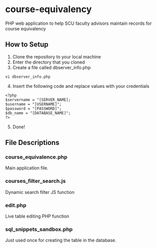 # course-equivalency
PHP web application to help SCU faculty advisors maintain records for course equivalency 

## How to Setup
1. Clone the repository to your local machine
2. Enter the directory that you cloned
3. Create a file called dbserver_info.php 
```
vi dbserver_info.php
```
4. Insert the following code and replace values with your credentials
```
<?php
$servername = "[SERVER_NAME];
$username = "[USERNAME]";
$password = "[PASSWORD]";
$db_name = "[DATABASE_NAME]";
?>
```
5. Done! 


## File Descriptions

### course_equivalence.php 
Main application file. 

### courses_filter_search.js
Dynamic search filter JS function

### edit.php
Live table editing PHP function

### sql_snippets_sandbox.php
Just used once for creating the table in the database.
